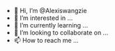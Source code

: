 - 👋 Hi, I’m @Alexiswangzie
- 👀 I’m interested in ...
- 🌱 I’m currently learning ...
- 💞️ I’m looking to collaborate on ...
- 📫 How to reach me ...

<!---
Alexiswangzie/Alexiswangzie is a ✨ special ✨ repository because its `README.md` (this file) appears on your GitHub profile.
You can click the Preview link to take a look at your changes.
--->
